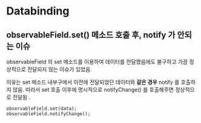# Databinding

## observableField.set\(\) 메소드 호출 후, notify 가 안되는 이슈

observableField 의 set 메소드를 이용하여 데이터를 전달했음에도 불구하고 가끔 정상적으로 전달되지 않는 이슈가 있었음.

이유는 set 메소드 내부구에서 이전에 전달되었던 데이터와 **같은 경우** notify 를 호출하지 않음.  따라서  set  호출 이후에  명시적으로  notifyChange\(\)  를 호출해주면  정상적으로  전달됨 . 

```text
observableField.set(data);
observableField.notifyChange();
```



